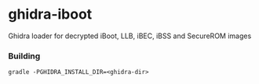 # ghidra-iboot
Ghidra loader for decrypted iBoot, LLB, iBEC, iBSS and SecureROM images

### Building
```shell
gradle -PGHIDRA_INSTALL_DIR=<ghidra-dir>
```
